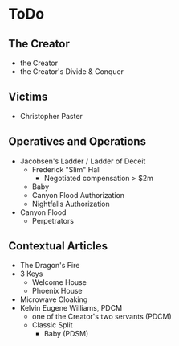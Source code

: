 # ToDo
## The Creator
- the Creator
- the Creator's Divide & Conquer 

## Victims 
- Christopher Paster

## Operatives and Operations 
- Jacobsen's Ladder / Ladder of Deceit
  - Frederick "Slim" Hall
    - Negotiated compensation > $2m 
  - Baby
  - Canyon Flood Authorization 
  - Nightfalls Authorization 
- Canyon Flood
  - Perpetrators 

## Contextual Articles
- The Dragon's Fire 
- 3 Keys
  - Welcome House
  - Phoenix House
- Microwave Cloaking
- Kelvin Eugene Williams, PDCM
  - one of the Creator's two servants (PDCM)
  - Classic Split
    - Baby (PDSM)
